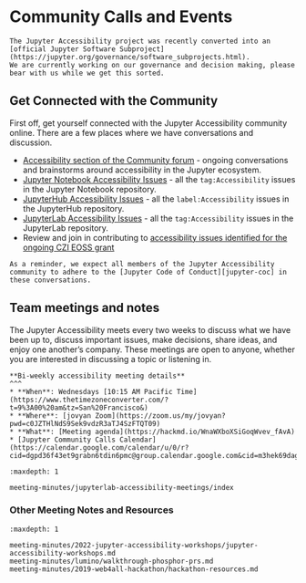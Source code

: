 # Community Calls and Events

```{note}
The Jupyter Accessibility project was recently converted into an [official Jupyter Software Subproject](https://jupyter.org/governance/software_subprojects.html).
We are currently working on our governance and decision making, please bear with us while we get this sorted.
```

## Get Connected with the Community

First off, get yourself connected with the Jupyter Accessibility community online.
There are a few places where we have conversations and discussion.

- [Accessibility section of the Community forum][discourse-accessibility] - ongoing conversations and brainstorms around accessibility in the Jupyter ecosystem.
- [Jupyter Notebook Accessibility Issues][notebook-accessibility-issues] - all the `tag:Accessibility` issues in the Jupyter Notebook repository.
- [JupyterHub Accessibility Issues][jupyterhub-accessibility-issues] - all the `label:Accessibility` issues in the JupyterHub repository.
- [JupyterLab Accessibility Issues][jupyerlab-accessibility-issues] - all the `tag:Accessibility` issues in the JupyterLab repository.
- Review and join in contributing to [accessibility issues identified for the ongoing CZI EOSS grant](../funding/czi-grant-roadmap.md)

```{important}
As a reminder, we expect all members of the Jupyter Accessibility community to adhere to the [Jupyter Code of Conduct][jupyter-coc] in these conversations.
```

## Team meetings and notes

The Jupyter Accessibility meets every two weeks to discuss what we have been up to, discuss important issues, make decisions, share ideas, and enjoy one another’s company.
These meetings are open to anyone, whether you are interested in discussing a topic or listening in.

```{card}
**Bi-weekly accessibility meeting details**
^^^
* **When**: Wednesdays [10:15 AM Pacific Time](https://www.thetimezoneconverter.com/?t=9%3A00%20am&tz=San%20Francisco&)
* **Where**: [jovyan Zoom](https://zoom.us/my/jovyan?pwd=c0JZTHlNdS9Sek9vdzR3aTJ4SzFTQT09)
* **What**: [Meeting agenda](https://hackmd.io/WnaWXboXSiGoqWvev_fAvA)
* [Jupyter Community Calls Calendar](https://calendar.google.com/calendar/u/0/r?cid=dgpd36f43et9grabn6tdin6pmc@group.calendar.google.com&cid=m3hek69dag7381umt8kcjd75u4@group.calendar.google.com&cid=aqpkui5q7oi32pk9tcp53hnssc@group.calendar.google.com&cid=d1874ur6fdhuj0snjnilac2nlc@group.calendar.google.com&cid=piahinejjr6ssvi8ikmjjop6ro@group.calendar.google.com)
```

<!-- Add accessibility meeting notes -->

```{toctree}
:maxdepth: 1

meeting-minutes/jupyterlab-accessibility-meetings/index
```

### Other Meeting Notes and Resources

```{toctree}
:maxdepth: 1

meeting-minutes/2022-jupyter-accessibility-workshops/jupyter-accessibility-workshops.md
meeting-minutes/lumino/walkthrough-phosphor-prs.md
meeting-minutes/2019-web4all-hackathon/hackathon-resources.md
```

<!-- links -->

[discourse-accessibility]: https://discourse.jupyter.org/c/special-topics/accessibility
[jupyterhub-accessibility-issues]: https://github.com/jupyterhub/jupyterhub/issues?q=is%3Aopen+is%3Aissue+label%3Aaccessibility
[jupyerlab-accessibility-issues]: https://github.com/jupyterlab/jupyterlab/issues?q=is%3Aopen+label%3Atag%3AAccessibility+is%3Aissue
[notebook-accessibility-issues]: https://github.com/jupyter/notebook/issues?q=is%3Aopen+is%3Aissue+label%3Atag%3AAccessibility
[jupyter-coc]: https://github.com/jupyter/governance/blob/main/conduct/code_of_conduct.md
